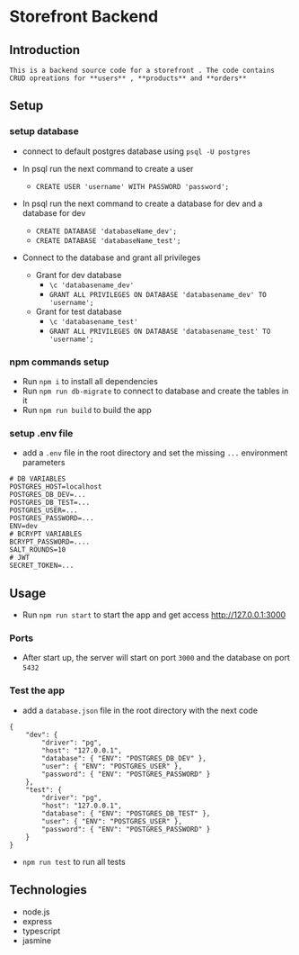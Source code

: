 # Storefront Backend

## Introduction

    This is a backend source code for a storefront . The code contains CRUD opreations for **users** , **products** and **orders**

## Setup

### setup database

- connect to default postgres database using `psql -U postgres`
- In psql run the next command to create a user

  - `CREATE USER 'username' WITH PASSWORD 'password';`

- In psql run the next command to create a database for dev and a database for dev
  - `CREATE DATABASE 'databaseName_dev';`
  - `CREATE DATABASE 'databaseName_test';`
- Connect to the database and grant all privileges
  - Grant for dev database
    - `\c 'databasename_dev'`
    - `GRANT ALL PRIVILEGES ON DATABASE 'databasename_dev' TO 'username';`
  - Grant for test database
    - `\c 'databasename_test'`
    - `GRANT ALL PRIVILEGES ON DATABASE 'databasename_test' TO 'username';`

### npm commands setup

- Run `npm i` to install all dependencies
- Run `npm run db-migrate` to connect to database and create the tables in it
- Run `npm run build` to build the app

### setup .env file

- add a `.env` file in the root directory and set the missing `...` environment parameters

```
# DB VARIABLES
POSTGRES_HOST=localhost
POSTGRES_DB_DEV=...
POSTGRES_DB_TEST=...
POSTGRES_USER=...
POSTGRES_PASSWORD=...
ENV=dev
# BCRYPT VARIABLES
BCRYPT_PASSWORD=....
SALT_ROUNDS=10
# JWT
SECRET_TOKEN=...
```

## Usage

- Run `npm run start` to start the app and get access http://127.0.0.1:3000

### Ports

- After start up, the server will start on port `3000` and the database on port `5432`

### Test the app

- add a `database.json` file in the root directory with the next code

```
{
	"dev": {
		"driver": "pg",
		"host": "127.0.0.1",
		"database": { "ENV": "POSTGRES_DB_DEV" },
		"user": { "ENV": "POSTGRES_USER" },
		"password": { "ENV": "POSTGRES_PASSWORD" }
	},
	"test": {
		"driver": "pg",
		"host": "127.0.0.1",
		"database": { "ENV": "POSTGRES_DB_TEST" },
		"user": { "ENV": "POSTGRES_USER" },
		"password": { "ENV": "POSTGRES_PASSWORD" }
	}
}

```

- `npm run test` to run all tests

## Technologies

- node.js
- express
- typescript
- jasmine
<!-- # Storefront Backend Project

## Set up

## set up database

- connect to default postgres database using `psql -U postgres`
- In psql run the next command to create a user

  - `CREATE USER 'username' WITH PASSWORD 'password';`

- In psql run the next command to create a database for dev and a database for dev
  - `CREATE DATABASE 'databaseName_dev';`
  - `CREATE DATABASE 'databaseName_test';`
- Connect to the database and grant all privileges
  - Grant for dev database
    - `\c 'databasename_dev'`
    - `GRANT ALL PRIVILEGES ON DATABASE 'databasename_dev' TO 'username';`
  - Grant for test database
    - `\c 'databasename_test'`
    - `GRANT ALL PRIVILEGES ON DATABASE 'databasename_test' TO 'username';`

##

- Run `npm i` to install all dependencies
- Run `db-migrate up` to connect to database and create the tables in it
- Run `npm run build` to build the app

## Prepare env

## Start the app
